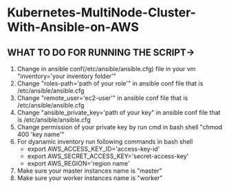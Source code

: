 # Kubernetes-MultiNode-Cluster-With-Ansible-on-AWS

## WHAT TO DO FOR RUNNING THE SCRIPT->
1. Change in ansible conf(/etc/ansible/ansible.cfg) file in your vm "inventory='your inventory folder'"
2. Change "roles-path='path of your role'" in ansible conf file that is /etc/ansible/ansible.cfg
3. Change "remote_user='ec2-user'" in ansible conf file that is /etc/ansible/ansible.cfg
4. Change "ansible_private_key='path of your key" in ansible conf file that is /etc/ansible/ansible.cfg
5. Change permission of your private key by run cmd in bash shell "chmod 400 'key name'"
6. For dyanamic inventory run following commands in bash shell
   - export AWS_ACCESS_KEY_ID='access-key-id'
   - export AWS_SECRET_ACCESS_KEY='secret-access-key'
   - export AWS_REGION='region name'
7. Make sure your master instances name is "master"
8. Make sure your worker instances name is "worker"

